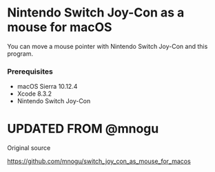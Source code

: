 # Nintendo Switch Joy-Con as a mouse for macOS

You can move a mouse pointer with Nintendo Switch Joy-Con and this program.

### Prerequisites

* macOS Sierra 10.12.4
* Xcode 8.3.2
* Nintendo Switch Joy-Con

# UPDATED FROM @mnogu

Original source

https://github.com/mnogu/switch_joy_con_as_mouse_for_macos

